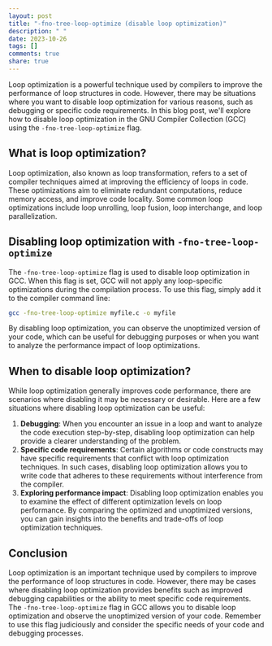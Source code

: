 ```yaml
---
layout: post
title: "-fno-tree-loop-optimize (disable loop optimization)"
description: " "
date: 2023-10-26
tags: []
comments: true
share: true
---
```


Loop optimization is a powerful technique used by compilers to improve the performance of loop structures in code. However, there may be situations where you want to disable loop optimization for various reasons, such as debugging or specific code requirements. In this blog post, we'll explore how to disable loop optimization in the GNU Compiler Collection (GCC) using the `-fno-tree-loop-optimize` flag.

## What is loop optimization?

Loop optimization, also known as loop transformation, refers to a set of compiler techniques aimed at improving the efficiency of loops in code. These optimizations aim to eliminate redundant computations, reduce memory access, and improve code locality. Some common loop optimizations include loop unrolling, loop fusion, loop interchange, and loop parallelization.

## Disabling loop optimization with `-fno-tree-loop-optimize`

The `-fno-tree-loop-optimize` flag is used to disable loop optimization in GCC. When this flag is set, GCC will not apply any loop-specific optimizations during the compilation process. To use this flag, simply add it to the compiler command line:

```bash
gcc -fno-tree-loop-optimize myfile.c -o myfile
```

By disabling loop optimization, you can observe the unoptimized version of your code, which can be useful for debugging purposes or when you want to analyze the performance impact of loop optimizations.

## When to disable loop optimization?

While loop optimization generally improves code performance, there are scenarios where disabling it may be necessary or desirable. Here are a few situations where disabling loop optimization can be useful:

1. **Debugging**: When you encounter an issue in a loop and want to analyze the code execution step-by-step, disabling loop optimization can help provide a clearer understanding of the problem.
2. **Specific code requirements**: Certain algorithms or code constructs may have specific requirements that conflict with loop optimization techniques. In such cases, disabling loop optimization allows you to write code that adheres to these requirements without interference from the compiler.
3. **Exploring performance impact**: Disabling loop optimization enables you to examine the effect of different optimization levels on loop performance. By comparing the optimized and unoptimized versions, you can gain insights into the benefits and trade-offs of loop optimization techniques.

## Conclusion

Loop optimization is an important technique used by compilers to improve the performance of loop structures in code. However, there may be cases where disabling loop optimization provides benefits such as improved debugging capabilities or the ability to meet specific code requirements. The `-fno-tree-loop-optimize` flag in GCC allows you to disable loop optimization and observe the unoptimized version of your code. Remember to use this flag judiciously and consider the specific needs of your code and debugging processes.
